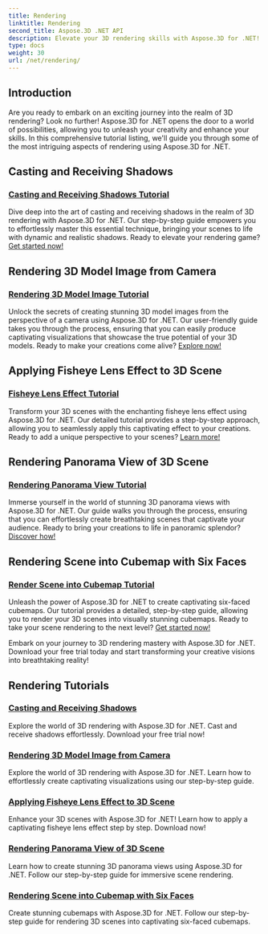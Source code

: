 ```yaml
---
title: Rendering
linktitle: Rendering
second_title: Aspose.3D .NET API
description: Elevate your 3D rendering skills with Aspose.3D for .NET! Cast shadows, create captivating visualizations, apply fisheye lens effects, and more. 
type: docs
weight: 30
url: /net/rendering/
---
```

## Introduction

Are you ready to embark on an exciting journey into the realm of 3D rendering? Look no further! Aspose.3D for .NET opens the door to a world of possibilities, allowing you to unleash your creativity and enhance your skills. In this comprehensive tutorial listing, we'll guide you through some of the most intriguing aspects of rendering using Aspose.3D for .NET.

## Casting and Receiving Shadows
### [Casting and Receiving Shadows Tutorial](./cast-receive-shadows/)
Dive deep into the art of casting and receiving shadows in the realm of 3D rendering with Aspose.3D for .NET. Our step-by-step guide empowers you to effortlessly master this essential technique, bringing your scenes to life with dynamic and realistic shadows. Ready to elevate your rendering game? [Get started now!](./cast-receive-shadows/)

## Rendering 3D Model Image from Camera
### [Rendering 3D Model Image Tutorial](./render-3d-model-image/)
Unlock the secrets of creating stunning 3D model images from the perspective of a camera using Aspose.3D for .NET. Our user-friendly guide takes you through the process, ensuring that you can easily produce captivating visualizations that showcase the true potential of your 3D models. Ready to make your creations come alive? [Explore now!](./render-3d-model-image/)

## Applying Fisheye Lens Effect to 3D Scene
### [Fisheye Lens Effect Tutorial](./fisheye-lens-effect-3d-scene/)
Transform your 3D scenes with the enchanting fisheye lens effect using Aspose.3D for .NET. Our detailed tutorial provides a step-by-step approach, allowing you to seamlessly apply this captivating effect to your creations. Ready to add a unique perspective to your scenes? [Learn more!](./fisheye-lens-effect-3d-scene/)

## Rendering Panorama View of 3D Scene
### [Rendering Panorama View Tutorial](./render-panorama-view/)
Immerse yourself in the world of stunning 3D panorama views with Aspose.3D for .NET. Our guide walks you through the process, ensuring that you can effortlessly create breathtaking scenes that captivate your audience. Ready to bring your creations to life in panoramic splendor? [Discover how!](./render-panorama-view/)

## Rendering Scene into Cubemap with Six Faces
### [Render Scene into Cubemap Tutorial](./render-scene-cubemap/)
Unleash the power of Aspose.3D for .NET to create captivating six-faced cubemaps. Our tutorial provides a detailed, step-by-step guide, allowing you to render your 3D scenes into visually stunning cubemaps. Ready to take your scene rendering to the next level? [Get started now!](./render-scene-cubemap/)

Embark on your journey to 3D rendering mastery with Aspose.3D for .NET. Download your free trial today and start transforming your creative visions into breathtaking reality!
## Rendering Tutorials
### [Casting and Receiving Shadows](./cast-receive-shadows/)
Explore the world of 3D rendering with Aspose.3D for .NET. Cast and receive shadows effortlessly. Download your free trial now!
### [Rendering 3D Model Image from Camera](./render-3d-model-image/)
Explore the world of 3D rendering with Aspose.3D for .NET. Learn how to effortlessly create captivating visualizations using our step-by-step guide.
### [Applying Fisheye Lens Effect to 3D Scene](./fisheye-lens-effect-3d-scene/)
Enhance your 3D scenes with Aspose.3D for .NET! Learn how to apply a captivating fisheye lens effect step by step. Download now!
### [Rendering Panorama View of 3D Scene](./render-panorama-view/)
Learn how to create stunning 3D panorama views using Aspose.3D for .NET. Follow our step-by-step guide for immersive scene rendering.
### [Rendering Scene into Cubemap with Six Faces](./render-scene-cubemap/)
Create stunning cubemaps with Aspose.3D for .NET. Follow our step-by-step guide for rendering 3D scenes into captivating six-faced cubemaps.